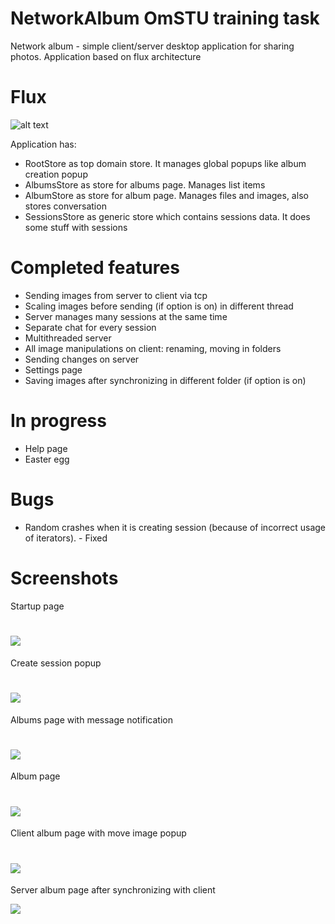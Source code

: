 # NetworkAlbum OmSTU training task
Network album - simple client/server desktop application for sharing photos. Application based on flux architecture

Flux
====
![alt text](https://i.imgur.com/oHZ6yCi.png)


Application has:
- RootStore as top domain store. It manages global popups like album creation popup
- AlbumsStore as store for albums page. Manages list items
- AlbumStore as store for album page. Manages files and images, also stores conversation
- SessionsStore as generic store which contains sessions data. It does some stuff with sessions

Completed features
==================
- Sending images from server to client via tcp
- Scaling images before sending (if option is on) in different thread
- Server manages many sessions at the same time
- Separate chat for every session
- Multithreaded server
- All image manipulations on client: renaming, moving in folders
- Sending changes on server
- Settings page
- Saving images after synchronizing in different folder (if option is on)

In progress
==========
- Help page
- Easter egg

Bugs
====
- Random crashes when it is creating session (because of incorrect usage of iterators). - Fixed

Screenshots
===========
Startup page

![](https://i.imgur.com/c3zBupB.png)
============================================

Create session popup

![](https://i.imgur.com/K0RVSwJ.png)
============================================

Albums page with message notification

![](https://i.imgur.com/UMeYZ9X.png)
============================================

Album page

![](https://i.imgur.com/1iRSkN3.png)
============================================

Client album page with move image popup

![](https://i.imgur.com/NeFwTND.png)
============================================

Server album page after synchronizing with client

![](https://i.imgur.com/hHxUI5Q.png)